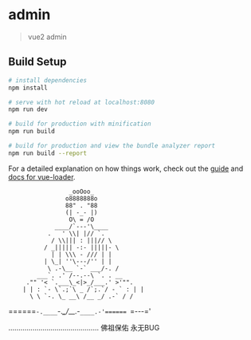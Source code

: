 # admin

> vue2 admin

## Build Setup

``` bash
# install dependencies
npm install

# serve with hot reload at localhost:8080
npm run dev

# build for production with minification
npm run build

# build for production and view the bundle analyzer report
npm run build --report
```

For a detailed explanation on how things work, check out the [guide](http://vuejs-templates.github.io/webpack/) and [docs for vue-loader](http://vuejs.github.io/vue-loader).

                     _ooOoo_
                    o8888888o
                    88" . "88
                    (| -_- |)
                     O\ = /O
                 ____/`---'\____
               .   ' \\| |// `.
                / \\||| : |||// \
              / _||||| -:- |||||- \
                | | \\\ - /// | |
              | \_| ''\---/'' | |
               \ .-\__ `-` ___/-. /
            ___`. .' /--.--\ `. . __
         ."" '< `.___\_<|>_/___.' >'"".
        | | : `- \`.;`\ _ /`;.`/ - ` : | |
          \ \ `-. \_ __\ /__ _/ .-` / /
  ======`-.____`-.___\_____/___.-`____.-'======
                     `=---='
  
  .............................................
           佛祖保佑             永无BUG
